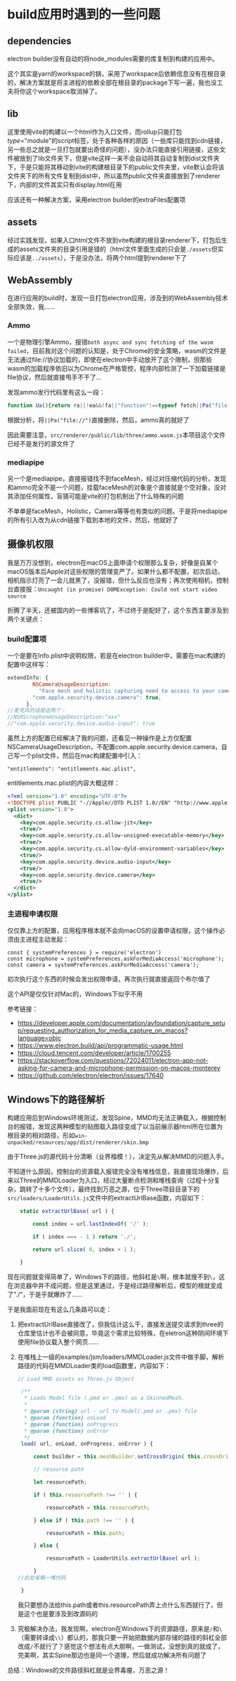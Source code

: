 # build应用时遇到的一些问题

## dependencies

electron builder没有自动的将node_modules需要的库复制到构建的应用中。

这个其实是yarn的workspace的锅，采用了workspace后依赖信息没有在根目录的，解决方案就是将主进程的依赖全部在根目录的package下写一遍，我也没工夫将你这个workspace取消掉了。

## lib

这里使用vite的构建以一个html作为入口文件，而rollup只能打包*type*="module"的script标签，处于各种各样的原因（一些库只能找到cdn链接，另一些总之就是一旦打包就要出奇怪的问题），没办法只能直接引用链接，这些文件被放到了lib文件夹下，但是vite这样一来不会自动将其自动复制到dist文件夹下，于是只能将其移动到vite的构建根目录下的public文件夹里，vite默认会将该文件夹下的所有文件复制到dist中，所以虽然public文件夹直接放到了renderer下，内部的文件其实只有display.html在用

应该还有一种解决方案，采用electron builder的extraFiles配置项

## assets

经过实践发现，如果入口html文件不放到vite构建的根目录renderer下，打包后生成的assets文件夹的目录引用是错的（html文件里面生成的只会是`./assets`但实际应该是`../assets`），于是没办法，将两个html提到renderer下了

## WebAssembly

在进行应用的build时，发现一旦打包electron应用，涉及到的WebAssembly技术全部失效，我……

### Ammo

一个是物理引擎Ammo，报错`both async and sync fetching of the wasm failed`，目前我对这个问题的认知是，处于Chrome的安全策略，wasm的文件是无法通过file://协议加载的，即使在electron中手动放开了这个限制，但那些wasm的加载程序依旧以为Chrome在严格管控，程序内部检测了一下加载链接是file协议，然后就直接甩手不干了…

发现ammo发行代码里有这么一段：

```javascript
function Ua(){return ra||!ea&&!fa||"function"!==typeof fetch||Pa("file://")?new Promise(function(a){a(Ta())}):fetch(Qa,{credentials:"same-origin"}).then(function(a){if(!a.ok)throw"failed to load wasm binary file at '"+Qa+"'";return a.arrayBuffer()}).catch(function(){return Ta()})}
```

根据分析，将`||Pa("file://")`直接删除，然后，ammo真的就好了

因此需要注意，`src/renderer/public/lib/three/ammo.wasm.js`本项目这个文件已经不是发行的源文件了

### mediapipe

另一个是mediapipe，直接报错找不到faceMesh，经过对压缩代码的分析，发现和ammo完全不是一个问题，挂载faceMesh的对象是个直接就是个空对象，没对其添加任何属性，盲猜可能是vite的打包机制出了什么特殊的问题

不单单是faceMesh，Holistic，Camera等等也有类似的问题。于是将mediapipe的所有引入改为从cdn链接下载到本地的文件，然后，他就好了

## 摄像机权限

我是万万没想到，electron在macOS上面申请个权限那么复杂，好像是自某个macOS版本后Apple对这些权限的管理变严了。如果什么都不配置，初次启动，相机指示灯亮了一会儿就黑了，没报错，但什么反应也没有；再次使用相机，控制台直接报：`Uncaught (in promise) DOMException: Could not start video source`

折腾了半天，还被国内的一些博客坑了，不过终于是配好了，这个东西主要涉及到两个关键点：

### build配置项

一个是要在Info.plist中说明权限，若是在electron builder中，需要在mac构建的配置中这样写：

```javascript
extendInfo: {
        NSCameraUsageDescription:
          "Face mesh and holistic capturing need to access to your camera",
        "com.apple.security.device.camera": true,
      },
//麦克风的话是这两个：
//NSMicrophoneUsageDescription:"xxx"
//"com.apple.security.device.audio-input": true
```

虽然上方的配置已经解决了我的问题，还看见一种操作是上方仅配置NSCameraUsageDescription，不配置com.apple.security.device.camera，自己写一个plist文件，然后在mac构建配置中引入：

```
"entitlements": "entitlements.mac.plist",
```

entitlements.mac.plist的内容大概这样：

```xml
<?xml version="1.0" encoding="UTF-8"?>
<!DOCTYPE plist PUBLIC "-//Apple//DTD PLIST 1.0//EN" "http://www.apple.com/DTDs/PropertyList-1.0.dtd">
<plist version="1.0">
  <dict>
    <key>com.apple.security.cs.allow-jit</key>
    <true/>
    <key>com.apple.security.cs.allow-unsigned-executable-memory</key>
    <true/>
    <key>com.apple.security.cs.allow-dyld-environment-variables</key>
    <true/>
    <key>com.apple.security.device.audio-input</key>
    <true/>
    <key>com.apple.security.device.camera</key>
    <true/>
  </dict>
</plist>
```

### 主进程申请权限

仅仅靠上方的配置，应用程序根本就不会向macOS的设置申请权限，这个操作必须由主进程主动发起：

```
const { systemPreferences } = require('electron')
const microphone = systemPreferences.askForMediaAccess('microphone');
const camera = systemPreferences.askForMediaAccess('camera');
```

初次执行这个东西的时候会发出权限申请，再次执行就直接返回个布尔值了

这个API是仅仅针对Mac的，Windows下似乎不用

参考链接：

* https://developer.apple.com/documentation/avfoundation/capture_setup/requesting_authorization_for_media_capture_on_macos?language=objc
* https://www.electron.build/api/programmatic-usage.html
* https://cloud.tencent.com/developer/article/1700255
* https://stackoverflow.com/questions/72024011/electron-app-not-asking-for-camera-and-microphone-permission-on-macos-monterey
* https://github.com/electron/electron/issues/17640

## Windows下的路径解析

构建应用后到Windows环境测试，发现Spine，MMD均无法正确载入，根据控制台的报错，发现这两种模型的贴图载入路径变成了以当前展示器html所在位置为根目录的相对路径，形如`win-unpacked/resources/app/dist/renderer/skin.bmp`

由于Three.js的源代码十分清晰（业界楷模！），决定先从解决MMD的问题入手。

不知道什么原因，控制台的资源载入报错完全没有堆栈信息，我直接现场爆炸，后来以Three的MMDLoader为入口，经过大量断点检测和堆栈查询（过程十分复杂，跳转了十多个文件），最终找到万恶之源，位于Three项目目录下的`src/loaders/LoaderUtils.js`文件中的extractUrlBase函数，内容如下：

```javascript
	static extractUrlBase( url ) {

		const index = url.lastIndexOf( '/' );

		if ( index === - 1 ) return './';

		return url.slice( 0, index + 1 );

	}
```

现在问题就变得简单了，Windows下的路径，他斜杠是`\`啊，根本就搜不到`\`，这在浏览器中并不成问题，但是这里通过，于是经过路径解析后，模型的根就变成了"./"，于是乎就爆炸了……

于是我面前现在有这么几条路可以走：

1. 把extractUrlBase直接改了，但我估计这么干，直接发送提交请求到three的仓库里估计也不会被同意，毕竟这个需求比较特殊，在eletron这种阴间环境下使用file协议载入整个网页……

2. 在堆栈上一级的examples/jsm/loaders/MMDLoader.js文件中做手脚，解析路径的代码在MMDLoader类的load函数里，内容如下：

   ```javascript
   // Load MMD assets as Three.js Object
   
   	/**
   	 * Loads Model file (.pmd or .pmx) as a SkinnedMesh.
   	 *
   	 * @param {string} url - url to Model(.pmd or .pmx) file
   	 * @param {function} onLoad
   	 * @param {function} onProgress
   	 * @param {function} onError
   	 */
   	load( url, onLoad, onProgress, onError ) {
   
   		const builder = this.meshBuilder.setCrossOrigin( this.crossOrigin );
   
   		// resource path
   
   		let resourcePath;
   
   		if ( this.resourcePath !== '' ) {
   
   			resourcePath = this.resourcePath;
   
   		} else if ( this.path !== '' ) {
   
   			resourcePath = this.path;
   
   		} else {
   
   			resourcePath = LoaderUtils.extractUrlBase( url );
   
   		}
   //此处省略一堆代码
   
   	}
   ```

   我只要想办法给this.path或者this.resourcePath弄上点什么东西就行了，但是这个也是要涉及到改源码的

3. 究极解决办法，我发现啊，electron在Windows下的资源路径，原来是`/`和`\`（需要转译成`\\`）都认的，那我只要一开始把数据内部存储的路径的斜杠全部改成`/`不就行了？感觉这个想法有点大胆啊，一做测试，没想到真的就成了，完美啊，其实Spine那边也是同一个道理，然后就成功解决所有问题了

总结：Windows的文件路径斜杠就是业界毒瘤，万恶之源！
